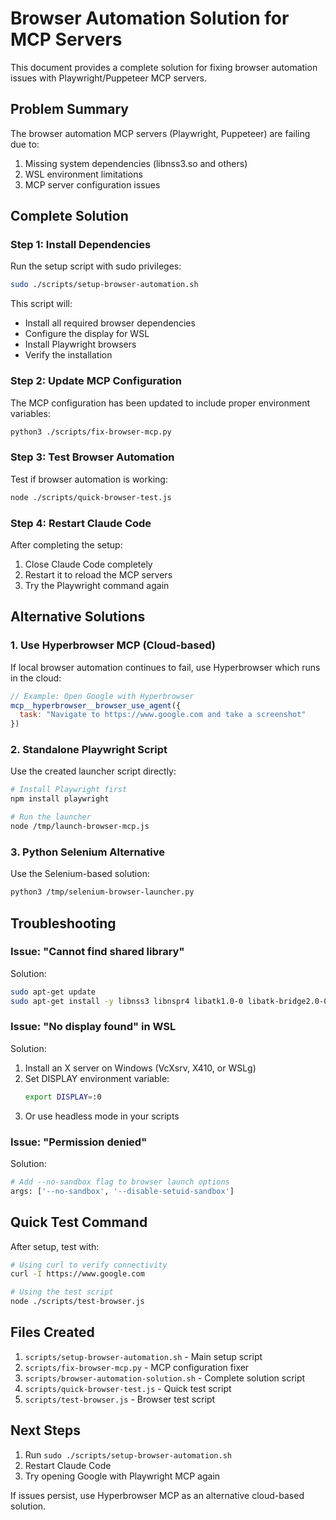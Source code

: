 # Browser Automation Solution for MCP Servers

This document provides a complete solution for fixing browser automation issues with Playwright/Puppeteer MCP servers.

## Problem Summary

The browser automation MCP servers (Playwright, Puppeteer) are failing due to:
1. Missing system dependencies (libnss3.so and others)
2. WSL environment limitations
3. MCP server configuration issues

## Complete Solution

### Step 1: Install Dependencies

Run the setup script with sudo privileges:

```bash
sudo ./scripts/setup-browser-automation.sh
```

This script will:
- Install all required browser dependencies
- Configure the display for WSL
- Install Playwright browsers
- Verify the installation

### Step 2: Update MCP Configuration

The MCP configuration has been updated to include proper environment variables:

```bash
python3 ./scripts/fix-browser-mcp.py
```

### Step 3: Test Browser Automation

Test if browser automation is working:

```bash
node ./scripts/quick-browser-test.js
```

### Step 4: Restart Claude Code

After completing the setup:
1. Close Claude Code completely
2. Restart it to reload the MCP servers
3. Try the Playwright command again

## Alternative Solutions

### 1. Use Hyperbrowser MCP (Cloud-based)

If local browser automation continues to fail, use Hyperbrowser which runs in the cloud:

```javascript
// Example: Open Google with Hyperbrowser
mcp__hyperbrowser__browser_use_agent({
  task: "Navigate to https://www.google.com and take a screenshot"
})
```

### 2. Standalone Playwright Script

Use the created launcher script directly:

```bash
# Install Playwright first
npm install playwright

# Run the launcher
node /tmp/launch-browser-mcp.js
```

### 3. Python Selenium Alternative

Use the Selenium-based solution:

```bash
python3 /tmp/selenium-browser-launcher.py
```

## Troubleshooting

### Issue: "Cannot find shared library"

Solution:
```bash
sudo apt-get update
sudo apt-get install -y libnss3 libnspr4 libatk1.0-0 libatk-bridge2.0-0
```

### Issue: "No display found" in WSL

Solution:
1. Install an X server on Windows (VcXsrv, X410, or WSLg)
2. Set DISPLAY environment variable:
   ```bash
   export DISPLAY=:0
   ```
3. Or use headless mode in your scripts

### Issue: "Permission denied"

Solution:
```bash
# Add --no-sandbox flag to browser launch options
args: ['--no-sandbox', '--disable-setuid-sandbox']
```

## Quick Test Command

After setup, test with:

```bash
# Using curl to verify connectivity
curl -I https://www.google.com

# Using the test script
node ./scripts/test-browser.js
```

## Files Created

1. `scripts/setup-browser-automation.sh` - Main setup script
2. `scripts/fix-browser-mcp.py` - MCP configuration fixer
3. `scripts/browser-automation-solution.sh` - Complete solution script
4. `scripts/quick-browser-test.js` - Quick test script
5. `scripts/test-browser.js` - Browser test script

## Next Steps

1. Run `sudo ./scripts/setup-browser-automation.sh`
2. Restart Claude Code
3. Try opening Google with Playwright MCP again

If issues persist, use Hyperbrowser MCP as an alternative cloud-based solution.